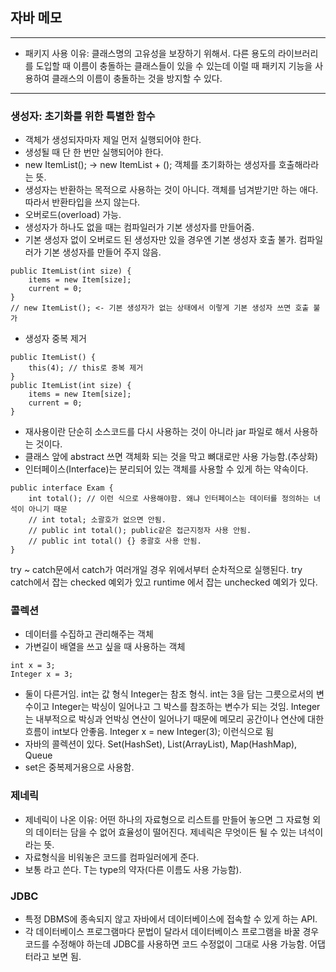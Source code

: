 ## 자바 메모
---
- 패키지 사용 이유: 클래스명의 고유성을 보장하기 위해서. 다른 용도의 라이브러리를 도입할 때 이름이 충돌하는 클래스들이 있을 수 있는데 이럴 때 패키지 기능을 사용하여 클래스의 이름이 충돌하는 것을 방지할 수 있다.
---
### 생성자: 초기화를 위한 특별한 함수
- 객체가 생성되자마자 제일 먼저 실행되어야 한다.
- 생성될 때 단 한 번만 실행되어야 한다.
- new ItemList(); -> new ItemList + (); 객체를 초기화하는 생성자를 호출해라라는 뜻.
- 생성자는 반환하는 목적으로 사용하는 것이 아니다. 객체를 넘겨받기만 하는 애다. 따라서 반환타입을 쓰지 않는다.
- 오버로드(overload) 가능.
- 생성자가 하나도 없을 때는 컴파일러가 기본 생성자를 만들어줌.
- 기본 생성자 없이 오버로드 된 생성자만 있을 경우엔 기본 생성자 호출 불가. 컴파일러가 기본 생성자를 만들어 주지 않음.
```
public ItemList(int size) {
    items = new Item[size];
    current = 0;
}
// new ItemList(); <- 기본 생성자가 없는 상태에서 이렇게 기본 생성자 쓰면 호출 불가
```
- 생성자 중복 제거
```
public ItemList() {
    this(4); // this로 중복 제거
}
public ItemList(int size) {
    items = new Item[size];
    current = 0;
}
```
- 재사용이란 단순히 소스코드를 다시 사용하는 것이 아니라 jar 파일로 해서 사용하는 것이다.
- 클래스 앞에 abstract 쓰면 객체화 되는 것을 막고 뼈대로만 사용 가능함.(추상화)
- 인터페이스(Interface)는 분리되어 있는 객체를 사용할 수 있게 하는 약속이다. 
```
public interface Exam {
    int total(); // 이런 식으로 사용해야함. 왜냐 인터페이스는 데이터를 정의하는 녀석이 아니기 때문
    // int total; 소괄호가 없으면 안됨.
    // public int total(); public같은 접근지정자 사용 안됨.
    // public int total() {} 중괄호 사용 안됨.
}
```
try ~ catch문에서 catch가 여러개일 경우 위에서부터 순차적으로 실행된다. try catch에서 잡는 checked 예외가 있고 runtime 에서 잡는
unchecked 예외가 있다.
### 콜렉션
- 데이터를 수집하고 관리해주는 객체
- 가변길이 배열을 쓰고 싶을 때 사용하는 객체
```
int x = 3;
Integer x = 3;
```
- 둘이 다른거임. int는 값 형식 Integer는 참조 형식. int는 3을 담는 그릇으로서의 변수이고 Integer는 박싱이 일어나고 그 박스를 참조하는 변수가 되는 것임.  Integer는 내부적으로 박싱과 언박싱 연산이 일어나기 때문에 메모리 공간이나 연산에 대한 흐름이 int보다 안좋음. Integer x = new Integer(3); 이런식으로 됨
- 자바의 콜렉션이 있다. Set(HashSet), List(ArrayList), Map(HashMap), Queue
- set은 중복제거용으로 사용함.
### 제네릭
- 제네릭이 나온 이유: 어떤 하나의 자료형으로 리스트를 만들어 놓으면 그 자료형 외의 데이터는 담을 수 없어 효율성이 떨어진다. 제네릭은 무엇이든 될 수 있는 녀석이라는 뜻.
- 자료형식을 비워놓은 코드를 컴파일러에게 준다. 
- 보통 <T> 라고 쓴다. T는 type의 약자(다른 이름도 사용 가능함).
### JDBC
- 특정 DBMS에 종속되지 않고 자바에서 데이터베이스에 접속할 수 있게 하는 API.
- 각 데이터베이스 프로그램마다 문법이 달라서 데이터베이스 프로그램을 바꿀 경우 코드를 수정해야 하는데 JDBC를 사용하면 코드 수정없이 그대로 사용 가능함. 어댑터라고 보면 됨. 
